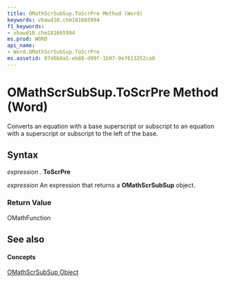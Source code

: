 ```yaml
---
title: OMathScrSubSup.ToScrPre Method (Word)
keywords: vbawd10.chm181665994
f1_keywords:
- vbawd10.chm181665994
ms.prod: WORD
api_name:
- Word.OMathScrSubSup.ToScrPre
ms.assetid: 07d6b0a5-eb88-d99f-1b97-9e7613252ca0
---
```



# OMathScrSubSup.ToScrPre Method (Word)

Converts an equation with a base superscript or subscript to an equation with a superscript or subscript to the left of the base.


## Syntax

 _expression_ . **ToScrPre**

 _expression_ An expression that returns a **OMathScrSubSup** object.


### Return Value

OMathFunction


## See also


#### Concepts


[OMathScrSubSup Object](omathscrsubsup-object-word.md)

